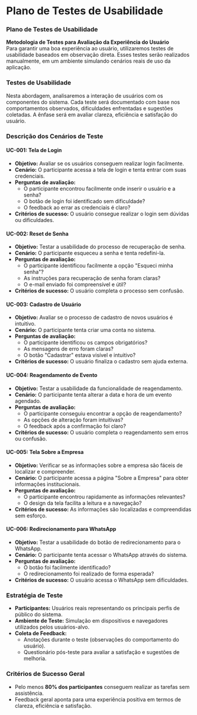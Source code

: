 # Plano de Testes de Usabilidade

### **Plano de Testes de Usabilidade**  
**Metodologia de Testes para Avaliação da Experiência do Usuário**  
Para garantir uma boa experiência ao usuário, utilizaremos testes de usabilidade baseados em observação direta. Esses testes serão realizados manualmente, em um ambiente simulando cenários reais de uso da aplicação.  

### **Testes de Usabilidade**
Nesta abordagem, analisaremos a interação de usuários com os componentes do sistema. Cada teste será documentado com base nos comportamentos observados, dificuldades enfrentadas e sugestões coletadas. A ênfase será em avaliar clareza, eficiência e satisfação do usuário.  

### **Descrição dos Cenários de Teste**

#### **UC-001: Tela de Login**
- **Objetivo:** Avaliar se os usuários conseguem realizar login facilmente.  
- **Cenário:** O participante acessa a tela de login e tenta entrar com suas credenciais.  
- **Perguntas de avaliação:**
  - O participante encontrou facilmente onde inserir o usuário e a senha?  
  - O botão de login foi identificado sem dificuldade?  
  - O feedback ao errar as credenciais é claro?  
- **Critérios de sucesso:** O usuário consegue realizar o login sem dúvidas ou dificuldades.

#### **UC-002: Reset de Senha**
- **Objetivo:** Testar a usabilidade do processo de recuperação de senha.  
- **Cenário:** O participante esqueceu a senha e tenta redefini-la.  
- **Perguntas de avaliação:**
  - O participante identificou facilmente a opção "Esqueci minha senha"?  
  - As instruções para recuperação de senha foram claras?  
  - O e-mail enviado foi compreensível e útil?  
- **Critérios de sucesso:** O usuário completa o processo sem confusão.

#### **UC-003: Cadastro de Usuário**
- **Objetivo:** Avaliar se o processo de cadastro de novos usuários é intuitivo.  
- **Cenário:** O participante tenta criar uma conta no sistema.  
- **Perguntas de avaliação:**
  - O participante identificou os campos obrigatórios?  
  - As mensagens de erro foram claras?  
  - O botão "Cadastrar" estava visível e intuitivo?  
- **Critérios de sucesso:** O usuário finaliza o cadastro sem ajuda externa.

#### **UC-004: Reagendamento de Evento**
- **Objetivo:** Testar a usabilidade da funcionalidade de reagendamento.  
- **Cenário:** O participante tenta alterar a data e hora de um evento agendado.  
- **Perguntas de avaliação:**
  - O participante conseguiu encontrar a opção de reagendamento?  
  - As opções de alteração foram intuitivas?  
  - O feedback após a confirmação foi claro?  
- **Critérios de sucesso:** O usuário completa o reagendamento sem erros ou confusão.

#### **UC-005: Tela Sobre a Empresa**
- **Objetivo:** Verificar se as informações sobre a empresa são fáceis de localizar e compreender.  
- **Cenário:** O participante acessa a página "Sobre a Empresa" para obter informações institucionais.  
- **Perguntas de avaliação:**
  - O participante encontrou rapidamente as informações relevantes?  
  - O design da tela facilita a leitura e a navegação?  
- **Critérios de sucesso:** As informações são localizadas e compreendidas sem esforço.

#### **UC-006: Redirecionamento para WhatsApp**
- **Objetivo:** Testar a usabilidade do botão de redirecionamento para o WhatsApp.  
- **Cenário:** O participante tenta acessar o WhatsApp através do sistema.  
- **Perguntas de avaliação:**
  - O botão foi facilmente identificado?  
  - O redirecionamento foi realizado de forma esperada?  
- **Critérios de sucesso:** O usuário acessa o WhatsApp sem dificuldades.

### **Estratégia de Teste**  
- **Participantes:** Usuários reais representando os principais perfis de público do sistema.  
- **Ambiente de Teste:** Simulação em dispositivos e navegadores utilizados pelos usuários-alvo.  
- **Coleta de Feedback:**  
  - Anotações durante o teste (observações do comportamento do usuário).  
  - Questionário pós-teste para avaliar a satisfação e sugestões de melhoria.  

### **Critérios de Sucesso Geral**  
- Pelo menos **80% dos participantes** conseguem realizar as tarefas sem assistência.  
- Feedback geral aponta para uma experiência positiva em termos de clareza, eficiência e satisfação.  

